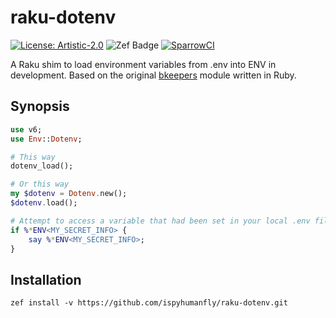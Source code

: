# raku-dotenv

[![License: Artistic-2.0](https://img.shields.io/badge/License-Artistic%202.0-0298c3.svg)](https://opensource.org/licenses/Artistic-2.0)
![Zef Badge](https://raku.land/zef:rawleyfowler/Humming-Bird/badges/version?)
[![SparrowCI](https://ci.sparrowhub.io/project/gh-rawleyfowler-Humming-Bird/badge)](https://ci.sparrowhub.io)

A Raku shim to load environment variables from .env into ENV in development. Based on the original [bkeepers](https://github.com/bkeepers/dotenv) module written in Ruby.

## Synopsis

```raku
use v6;
use Env::Dotenv;

# This way
dotenv_load();

# Or this way
my $dotenv = Dotenv.new();
$dotenv.load();

# Attempt to access a variable that had been set in your local .env file
if %*ENV<MY_SECRET_INFO> {
    say %*ENV<MY_SECRET_INFO>;
}

```

## Installation

```shell
zef install -v https://github.com/ispyhumanfly/raku-dotenv.git
```
